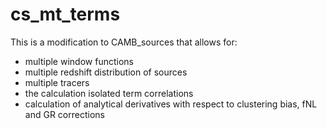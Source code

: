 # cs_mt_terms

This is a modification to CAMB_sources that allows for:
- multiple window functions
- multiple redshift distribution of sources
- multiple tracers 
- the calculation isolated term correlations
- calculation of analytical derivatives with respect to clustering bias, fNL and GR corrections
